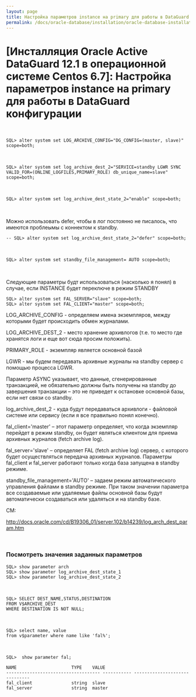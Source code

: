 ```yaml
---
layout: page
title: Настройка параметров instance на primary для работы в DataGuard конфигурации
permalink: /docs/oracle-database/installation/oracle-database-installation/distributed/dataguard/linux/6.7/oracle/12.1/setup-instance-parameters-to-work-in-dataguard/
---
```


# [Инсталляция Oracle Active DataGuard 12.1 в операционной системе Centos 6.7]: Настройка параметров instance на primary для работы в DataGuard конфигурации


<br/>

	SQL> alter system set LOG_ARCHIVE_CONFIG="DG_CONFIG=(master, slave)" scope=both;

<br/>

	SQL> alter system set log_archive_dest_2="SERVICE=standby LGWR SYNC VALID_FOR=(ONLINE_LOGFILES,PRIMARY_ROLE) db_unique_name=slave" scope=both;

<br/>

	SQL> alter system set log_archive_dest_state_2="enable" scope=both;

<br/>


Можно использовать defer, чтобы в лог постоянно не писалось, что имеются проблеымы с коннектом к standby.

	-- SQL> alter system set log_archive_dest_state_2="defer" scope=both;

<br/>

	SQL> alter system set standby_file_management= AUTO scope=both;

<br/>


Следующие параметры будт использоваться (насколько я понял) в случае, если INSTANCE будет переключе в режим STANDBY

	SQL> alter system set FAL_SERVER="slave" scope=both;
	SQL> alter system set FAL_CLIENT="master" scope=both;



LOG_ARCHIVE_CONFIG - определяем имена экземпляров, между которыми будет происходить обмен журналами.

LOG_ARCHIVE_DEST_2 - место хранение архивлогов (т.е. то место где хранятся логи и еще вот сюда просим положить).


PRIMARY_ROLE - экземпляр является основной базой

LGWR - мы будем передавать архивные журналы на standby сервер с помощью процесса LGWR.

Параметр ASYNC указывает, что данные, сгенерированные транзакцией, не обязательно должны быть получены на standby до завершения транзакции – это не приведет к остановке основной базы, если нет связи со standby.

log_archive_dest_2 - куда будут передаваться архивлоги - файловой системе или сервису (если я все правильно понял конечно).

fal_client='master' – этот параметр определяет, что когда экземпляр перейдет в режим standby, он будет являться клиентом для приема архивных журналов (fetch archive log).


fal_server='slave' – определяет FAL (fetch archive log) сервер, с которого будет осуществляться передача архивных журналов. Параметры fal_client и fal_server работают только когда база запущена в standby режиме.

standby_file_management='AUTO' – задаем режим автоматического управления файлами в standby режиме. При таком значении параметра все создаваемые или удаляемые файлы основной базы будут автоматически создаваться или удаляться и на standby базе.


СМ:  

http://docs.oracle.com/cd/B19306_01/server.102/b14239/log_arch_dest_param.htm

<br/>

###	Посмотреть значения заданных параметров


	SQL> show parameter arch
	SQL> show parameter log_archive_dest_state_1
	SQL> show parameter log_archive_dest_state_2

<br/>

	SQL> SELECT DEST_NAME,STATUS,DESTINATION
	FROM V$ARCHIVE_DEST
	WHERE DESTINATION IS NOT NULL;

<br/>

	SQL> select name, value
	from v$parameter where name like 'fal%';

<br/>

	SQL>  show parameter fal;

	NAME				     TYPE	 VALUE
	------------------------------------ ----------- ------------------------------
	fal_client			     string	 slave
	fal_server			     string	 master
